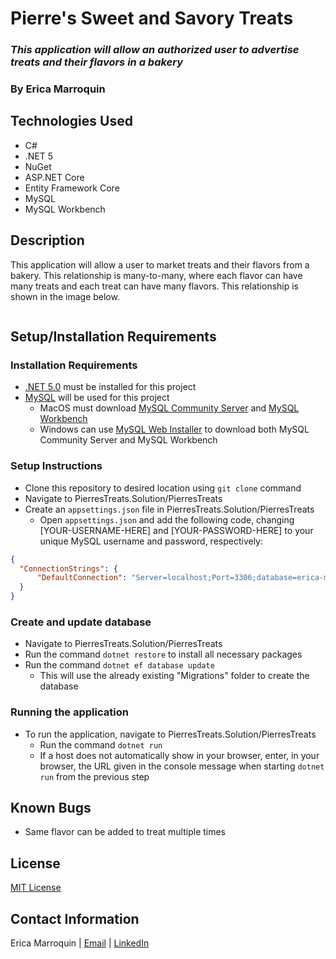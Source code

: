 # Pierre's Sweet and Savory Treats

### _This application will allow an authorized user to advertise treats and their flavors in a bakery_

### By Erica Marroquin

## Technologies Used

* C#
* .NET 5
* NuGet
* ASP.NET Core
* Entity Framework Core
* MySQL
* MySQL Workbench

## Description

This application will allow a user to market treats and their flavors from a bakery. This relationship is many-to-many, where each flavor can have many treats and each treat can have many flavors. This relationship is shown in the image below.

![]()

## Setup/Installation Requirements

### Installation Requirements
* [.NET 5.0](https://dotnet.microsoft.com/download/dotnet/thank-you/sdk-5.0.401-macos-x64-installer) must be installed for this project
* [MySQL](https://dev.mysql.com/downloads/) will be used for this project
  - MacOS must download [MySQL Community Server](https://dev.mysql.com/downloads/mysql/) and [MySQL Workbench](https://dev.mysql.com/downloads/workbench/)
  - Windows can use [MySQL Web Installer](https://dev.mysql.com/downloads/installer/) to download both MySQL Community Server and MySQL Workbench

### Setup Instructions
* Clone this repository to desired location using `git clone` command
* Navigate to PierresTreats.Solution/PierresTreats
* Create an `appsettings.json` file in PierresTreats.Solution/PierresTreats
  - Open `appsettings.json` and add the following code, changing [YOUR-USERNAME-HERE] and [YOUR-PASSWORD-HERE] to your unique MySQL username and password, respectively:
```json
{
  "ConnectionStrings": {
      "DefaultConnection": "Server=localhost;Port=3306;database=erica-marroquin;uid=[YOUR-USERNAME-HERE];pwd=[YOUR-PASSWORD-HERE];"
  }
}
```

### Create and update database
* Navigate to PierresTreats.Solution/PierresTreats
* Run the command `dotnet restore` to install all necessary packages
* Run the command `dotnet ef database update`
  - This will use the already existing "Migrations" folder to create the database

### Running the application
* To run the application, navigate to PierresTreats.Solution/PierresTreats
  - Run the command `dotnet run`
  - If a host does not automatically show in your browser, enter, in your browser, the URL given in the console message when starting `dotnet run` from the previous step

## Known Bugs

* Same flavor can be added to treat multiple times 

## License

[MIT License](https://opensource.org/licenses/MIT)

## Contact Information

Erica Marroquin | [Email](mailto:ericamarroquin03@gmail.com) | [LinkedIn](https://www.linkedin.com/in/erica-marroquin/)
